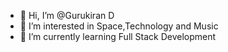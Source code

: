 - 👋 Hi, I’m @Gurukiran D
- 👀 I’m interested in Space,Technology and Music
- 🌱 I’m currently learning Full Stack Development

<!---
GurukiranD2019/GurukiranD2019 is a ✨ special ✨ repository because its `README.md` (this file) appears on your GitHub profile.
You can click the Preview link to take a look at your changes.
--->
